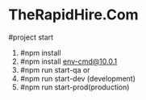 # TheRapidHire.Com
#project start
1. #npm install
2. #npm install env-cmd@10.0.1
3. #npm run start-qa or
4. #npm run start-dev (development)
5. #npm run start-prod(production)


